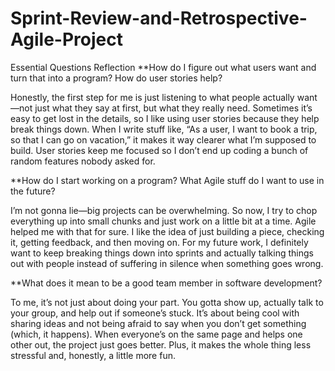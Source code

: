 # Sprint-Review-and-Retrospective-Agile-Project

Essential Questions Reflection
**How do I figure out what users want and turn that into a program? How do user stories help?

Honestly, the first step for me is just listening to what people actually want—not just what they say at first, but what they really need. Sometimes it’s easy to get lost in the details, so I like using user stories because they help break things down. When I write stuff like, “As a user, I want to book a trip, so that I can go on vacation,” it makes it way clearer what I’m supposed to build. User stories keep me focused so I don’t end up coding a bunch of random features nobody asked for.

**How do I start working on a program? What Agile stuff do I want to use in the future?

I’m not gonna lie—big projects can be overwhelming. So now, I try to chop everything up into small chunks and just work on a little bit at a time. Agile helped me with that for sure. I like the idea of just building a piece, checking it, getting feedback, and then moving on. For my future work, I definitely want to keep breaking things down into sprints and actually talking things out with people instead of suffering in silence when something goes wrong.

**What does it mean to be a good team member in software development?

To me, it’s not just about doing your part. You gotta show up, actually talk to your group, and help out if someone’s stuck. It’s about being cool with sharing ideas and not being afraid to say when you don’t get something (which, it happens). When everyone’s on the same page and helps one other out, the project just goes better. Plus, it makes the whole thing less stressful and, honestly, a little more fun.
